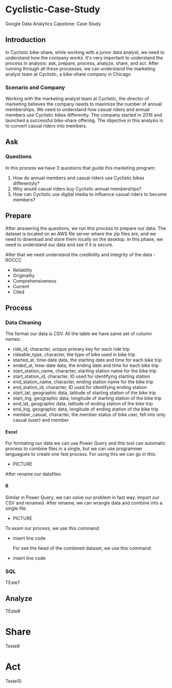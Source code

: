 # Cyclistic-Case-Study
Google Data Analytics Capstone: Case Study

## Introduction
In Cyclistic bike-share, while working with a junior data analyst, we need to understand how the company works. 
It's very important to understand the process in analysis: ask, prepare, process, analyze, share, and act. 
After running through all these processes, we can understand the marketing analyst team at Cyclistic, a bike-share company in Chicago

### Scenario and Company
Working with the marketing analyst team at Cyclistic, the director of marketing believes the company needs to maximize the number of annual memberships. 
We need to understand how casual riders and annual members use Cyclistic bikes differently. The company started in 2016 and launched a successful bike-share offering. 
The objective in this analysis is to convert casual riders into members.

## Ask
### Questions
In this process we have 3 questions that guide this marketing program:
1. How do annual members and casual riders use Cyclistic bikes differentyly?
2. Why would casual riders buy Cyclistic annual memberships?
3. How can Cyclistic use digital media to influence casual riders to become members?


## Prepare
After answering the questions, we run this process to prepare our data.
The dataset is located on an AWS file server where the zip files are, and we need to download and store them locally on the desktop.
In this phase, we need to understand our data and see if it is secure.

After that we need understand the credibility and integrity of the data - ROCCC
* Reliablity
* Originality
* Comprehensiveness
* Current
* Cited

## Process
### Data Cleaning
The format our data is CSV. All the table we have same set of column names:
* ride_id, character, unique primary key for each ride trip
* rideable_type, character, the type of bike used in bike trip
* started_at, time-date data, the starting date and time for each bike trip
* ended_at, time-date data, the ending date and time for each bike trip
* start_station_name, character, starting station name for the bike trip
* start_station_id, character, ID used for identifying starting station
* end_station_name, character, ending station name for the bike trip
* end_station_id, character, ID used for identifying ending station
* start_lat, geographic data, latitude of starting station of the bike trip
* start_lng, geographic data, longitude of starting station of the bike trip
* end_lat, geographic data, latitude of ending station of the bike trip
* end_lng, geographic data, longitude of ending station of the bike trip
* member_casual, character, the member status of bike user, fell into only casual (user) and member

#### Excel
For formating our data we can use Power Query and this tool can automatic process to combine files in a single, but we can use programmer languagues to create one fast process.
For using this we can go in this:
* PICTURE

After rename our datafiles.


#### R
Similar in Power Query, we can solve our problem in fast way. Import our CSV and renamed.
After rename, we can wrangle data and combine into a single file.
* PICTURE

To exam our process, we use this command:
* insert line code

  For see the head of the combined dataset, we use this command:
* insert line code


### SQL
TEste7


## Analyze
TEste8

# Share
Teste9

# Act
Teste10
